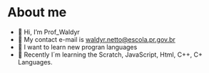 # About me
- 👋 Hi, I’m Prof_Waldyr
- 👀 My contact e-mail is waldyr.netto@escola.pr.gov.br
- 🌱 I want to learn new progran languages
- 🌱 Recently I´m learning the Scratch, JavaScript, Html, C++, C+ Languages.


<!---
waldyr1978/waldyr1978 is a ✨ special ✨ repository because its `README.md` (this file) appears on your GitHub profile.
You can click the Preview link to take a look at your changes.
--->
